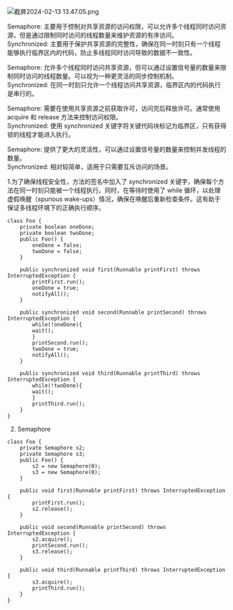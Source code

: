 ![截屏2024-02-13 13.47.05.png](https://img.xwyue.com/i/2024/02/13/65cb72dee8c3e.png)    

Semaphore: 主要用于控制对共享资源的访问权限，可以允许多个线程同时访问资源，但是通过限制同时访问的线程数量来维护资源的有序访问。     
Synchronized: 主要用于保护共享资源的完整性，确保在同一时刻只有一个线程能够执行临界区内的代码，防止多线程同时访问导致的数据不一致性。 
 
Semaphore: 允许多个线程同时访问共享资源，但可以通过设置信号量的数量来限制同时访问的线程数量。可以视为一种更灵活的同步控制机制。    
Synchronized: 在同一时刻只允许一个线程访问共享资源，临界区内的代码执行是串行的。    

Semaphore: 需要在使用共享资源之前获取许可，访问完后释放许可。通常使用 acquire 和 release 方法来控制访问权限。    
Synchronized: 使用 synchronized 关键字将关键代码块标记为临界区，只有获得锁的线程才能进入执行。    

Semaphore: 提供了更大的灵活性，可以通过设置信号量的数量来控制并发线程的数量。    
Synchronized: 相对较简单，适用于只需要互斥访问的场景。    

1.为了确保线程安全性，方法的签名中加入了 synchronized 关键字，确保每个方法在同一时刻只能被一个线程执行。同时，在等待时使用了 while 循环，以处理虚假唤醒（spurious wake-ups）情况，确保在唤醒后重新检查条件。这有助于保证多线程环境下的正确执行顺序。

```code
class Foo {
    private boolean oneDone;
    private boolean twoDone;
    public Foo() {
        oneDone = false;
        twoDone = false;
    }

    public synchronized void first(Runnable printFirst) throws InterruptedException {
        printFirst.run();
        oneDone = true;
        notifyAll();
    }

    public synchronized void second(Runnable printSecond) throws InterruptedException {
        while(!oneDone){
        wait();
        }
        printSecond.run();
        twoDone = true;
        notifyAll();
    }

    public synchronized void third(Runnable printThird) throws InterruptedException {
        while(!twoDone){
        wait();
        }
        printThird.run();
    }
}
```

2. Semaphore

```code
class Foo {
    private Semaphore s2;
    private Semaphore s3;
    public Foo() {
        s2 = new Semaphore(0);
        s3 = new Semaphore(0);
    }

    public void first(Runnable printFirst) throws InterruptedException {
        printFirst.run();
        s2.release();
    }

    public void second(Runnable printSecond) throws InterruptedException {
        s2.acquire();
        printSecond.run();
        s3.release();
    }

    public void third(Runnable printThird) throws InterruptedException {
        s3.acquire();
        printThird.run();
    }
}
```
